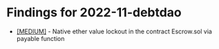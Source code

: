 # Findings for 2022-11-debtdao 

- [[MEDIUM]]([MEDIUM]-Native_ether_value_lockout_in_the_contract_Escrow.sol_via_payable_function/README.md) - Native ether value lockout in the contract Escrow.sol via payable function
